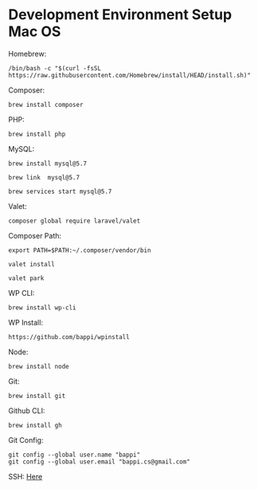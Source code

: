 # Development Environment Setup Mac OS

Homebrew: 
```
/bin/bash -c "$(curl -fsSL https://raw.githubusercontent.com/Homebrew/install/HEAD/install.sh)"
```
Composer: 
```
brew install composer
```
PHP:
```
brew install php
```
MySQL:
```
brew install mysql@5.7
```
```
brew link  mysql@5.7
```
```
brew services start mysql@5.7
```
Valet:
```
composer global require laravel/valet
```
Composer Path:
```
export PATH=$PATH:~/.composer/vendor/bin
```
```
valet install
```
```
valet park
```
WP CLI:
```
brew install wp-cli
```
WP Install:
```
https://github.com/bappi/wpinstall
```
Node: 
```
brew install node
```
Git: 
```
brew install git
```
Github CLI:
```
brew install gh
```
Git Config:
```
git config --global user.name "bappi"
git config --global user.email "bappi.cs@gmail.com"
```
SSH: [Here](https://docs.github.com/en/authentication/connecting-to-github-with-ssh/generating-a-new-ssh-key-and-adding-it-to-the-ssh-agent?platform=mac)
